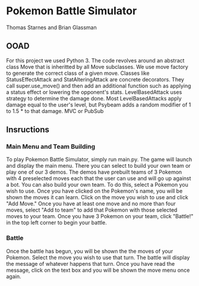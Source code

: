 # Pokemon Battle Simulator
Thomas Starnes and Brian Glassman

## OOAD
For this project we used Python 3. 
The code revolves around an abstract class Move that is inheritted by all Move subclasses. We use move factory to generate the correct class of a given move.
Classes like StatusEffectAttack and StatAlteringAttack are concrete decorators. They call super.use_move() and then add an additional function such as applying a status effect or lowering the opponent's stats.
LevelBasedAttack uses strategy to determine the damage done. Most LevelBasedAttacks apply damage equal to the user's level, but Psybeam adds a random modifier of 1 to 1.5 * to that damage.
MVC or PubSub

## Insructions
### Main Menu and Team Building
To play Pokemon Battle Simulator, simply run main.py. The game will launch and display the main menu. There you can select to build your own team or play one of our 3 demos. The demos have prebuilt teams of 3 Pokemon with 4 preselected moves each that the user can use and will go up against a bot. You can also build your own team. To do this, select a Pokemon you wish to use. Once you have clicked on the Pokemon's name, you will be shown the moves it can learn. Click on the move you wish to use and click "Add Move." Once you have at least one move and no more than four moves, select "Add to team" to add that Pokemon with those selected moves to your team. Once you have 3 Pokemon on your team, click "Battle!" in the top left corner to begin your battle.

### Battle
Once the battle has begun, you will be shown the the moves of your Pokemon. Select the move you wish to use that turn. The battle will display the message of whatever happens that turn. Once you have read the message, click on the text box and you will be shown the move menu once again.

